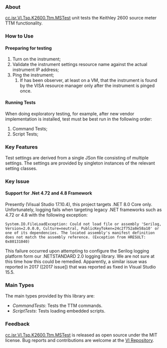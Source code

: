 ### About

[cc.isr.VI.Tsp.K2600.Ttm.MSTest] unit tests the Keithley 2600 source meter TTM functionality.

### How to Use

#### Preeparing for testing

1. Turn on the instrument;
1. Validate the instrument settings resource name against the actual instrument IP address;
1. Ping the instrument;
    1. If has been observer, at least on a VM, that the instrument is found by the VISA resource manager only after the instrument is pinged once.

#### Running Tests

When doing exploratory testing, for example, after new vendor implementation is installed, test must be best run in the following order:

1. Command Tests;
1. Script Tests;

### Key Features

Test settings are derived from a single JSon file consisting of multiple settings. The settings are provided by singleton instances of the relevant setting classes.

### Key Issue

#### Support for .Net 4.72 and 4.8 Framework

Presently (Visual Studio 17.10.4), this project targets .NET 8.0 Core only. Unfortunately, logging fails when targeting legacy .NET frameworks such as 4.72 or 4.8 with the following exception:

```
System.IO.FileLoadException: Could not load file or assembly 'Serilog, Version=2.0.0.0, Culture=neutral, PublicKeyToken=24c2f752a8e58a10' or one of its dependencies. The located assembly's manifest definition does not match the assembly reference. (Exception from HRESULT: 0x80131040)
```

This failure occurred upon attempting to configure the Serilog logging platform form our .NETSTANDARD 2.0 logging library. We are not sure at this time how this could be remedied. Apparently, a similar issue was reported in 2017 ([2017 issue]) that was reported as fixed in Visual Studio 15.5.

### Main Types

The main types provided by this library are:

* _CommandTests_: Tests the TTM commands.
* _ScriptTests_: Tests loading embedded scripts.
 
### Feedback

[cc.isr.VI.Tsp.K2600.Ttm.MSTest] is released as open source under the MIT license.
Bug reports and contributions are welcome at the [VI Repository].

[VI Repository]: https://www.github.com/atecoder/ds.vi.ivi
[cc.isr.VI.Tsp.K2600.Ttm.MSTest]: https://github.com/atecoder/dn.vi.ivi/src/vi/k2600.ttm/k2600.ttm.mstest
